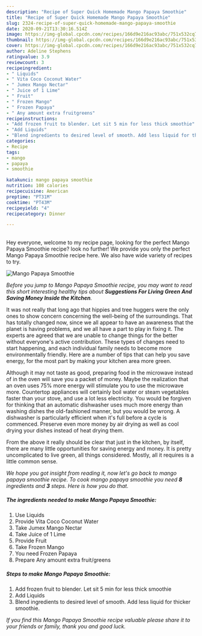 ```yaml
---
description: "Recipe of Super Quick Homemade Mango Papaya Smoothie"
title: "Recipe of Super Quick Homemade Mango Papaya Smoothie"
slug: 2324-recipe-of-super-quick-homemade-mango-papaya-smoothie
date: 2020-09-21T13:30:16.514Z
image: https://img-global.cpcdn.com/recipes/166d9e216ac93abc/751x532cq70/mango-papaya-smoothie-recipe-main-photo.jpg
thumbnail: https://img-global.cpcdn.com/recipes/166d9e216ac93abc/751x532cq70/mango-papaya-smoothie-recipe-main-photo.jpg
cover: https://img-global.cpcdn.com/recipes/166d9e216ac93abc/751x532cq70/mango-papaya-smoothie-recipe-main-photo.jpg
author: Adeline Stephens
ratingvalue: 3.9
reviewcount: 3
recipeingredient:
- " Liquids"
- " Vita Coco Coconut Water"
- " Jumex Mango Nectar"
- " Juice of 1 Lime"
- " Fruit"
- " Frozen Mango"
- " Frozen Papaya"
- " Any amount extra fruitgreens"
recipeinstructions:
- "Add frozen fruit to blender. Let sit 5 min for less thick smoothie"
- "Add Liquids"
- "Blend ingredients to desired level of smooth. Add less liquid for thicker smoothie."
categories:
- Recipe
tags:
- mango
- papaya
- smoothie

katakunci: mango papaya smoothie 
nutrition: 108 calories
recipecuisine: American
preptime: "PT31M"
cooktime: "PT43M"
recipeyield: "4"
recipecategory: Dinner

---
```

<br>
Hey everyone, welcome to my recipe page, looking for the perfect Mango Papaya Smoothie recipe? look no further! We provide you only the perfect Mango Papaya Smoothie recipe here. We also have wide variety of recipes to try.
<br>


![Mango Papaya Smoothie](https://img-global.cpcdn.com/recipes/166d9e216ac93abc/751x532cq70/mango-papaya-smoothie-recipe-main-photo.jpg)

<i>Before you jump to Mango Papaya Smoothie recipe, you may want to read this short interesting healthy tips about 
<strong>Suggestions For Living Green And Saving Money Inside the Kitchen</strong>.</i>
</br>

It was not really that long ago that hippies and tree huggers were the only ones to show concern concerning the well-being of the surroundings. That has totally changed now, since we all appear to have an awareness that the planet is having problems, and we all have a part to play in fixing it. The experts are agreed that we are unable to change things for the better without everyone's active contribution. These types of changes need to start happening, and each individual family needs to become more environmentally friendly. Here are a number of tips that can help you save energy, for the most part by making your kitchen area more green.

Although it may not taste as good, preparing food in the microwave instead of in the oven will save you a packet of money. Maybe the realization that an oven uses 75% more energy will stimulate you to use the microwave more. Countertop appliances will certainly boil water or steam vegetables faster than your stove, and use a lot less electricity. You would be forgiven for thinking that an automatic dishwasher uses much more energy than washing dishes the old-fashioned manner, but you would be wrong. A dishwasher is particularly efficient when it's full before a cycle is commenced. Preserve even more money by air drying as well as cool drying your dishes instead of heat drying them.

From the above it really should be clear that just in the kitchen, by itself, there are many little opportunities for saving energy and money. It is pretty uncomplicated to live green, all things considered. Mostly, all it requires is a little common sense.


<i>We hope you got insight from reading it, now let's go back to mango papaya smoothie recipe. To cook mango papaya smoothie you need <strong>8</strong> ingredients and <strong>3</strong> steps. Here is how you do that.
</i>

##### The ingredients needed to make Mango Papaya Smoothie:

1. Use  Liquids
1. Provide  Vita Coco Coconut Water
1. Take  Jumex Mango Nectar
1. Take  Juice of 1 Lime
1. Provide  Fruit
1. Take  Frozen Mango
1. You need  Frozen Papaya
1. Prepare  Any amount extra fruit/greens


##### Steps to make Mango Papaya Smoothie:

1. Add frozen fruit to blender. Let sit 5 min for less thick smoothie
1. Add Liquids
1. Blend ingredients to desired level of smooth. Add less liquid for thicker smoothie.


<i>If you find this Mango Papaya Smoothie recipe valuable please share it to your friends or family, thank you and good luck.</i>
